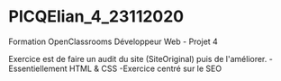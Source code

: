 # PICQElian_4_23112020
Formation OpenClassrooms Développeur Web - Projet 4

Exercice est de faire un audit du site (SiteOriginal) puis  de l'améliorer.
  -Essentiellement HTML & CSS
  -Exercice centré sur le SEO
